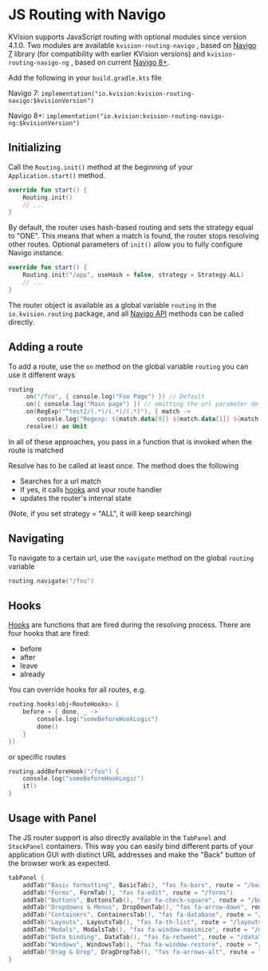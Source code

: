 # JS Routing with Navigo

KVision supports JavaScript routing with optional modules since version 4.1.0. Two modules are available `kvision-routing-navigo` , based on [Navigo 7](https://github.com/krasimir/navigo/blob/master/README_v7.md) library \(for compatibility with earlier KVision versions\) and `kvision-routing-navigo-ng` , based on current [Navigo 8+](https://github.com/krasimir/navigo).

Add the following in your `build.gradle.kts` file

Navigo 7: `implementation("io.kvision:kvision-routing-navigo:$kvisionVersion")`

Navigo 8+: `implementation("io.kvision:kvision-routing-navigo-ng:$kvisionVersion")`

## Initializing

Call the `Routing.init()` method at the beginning of your `Application.start()` method.

```kotlin
override fun start() {
    Routing.init()
    // ...
}
```

By default, the router uses hash-based routing and sets the strategy equal to "ONE". This means that when a match is found, the router stops resolving other routes. Optional parameters of `init()` allow you to fully configure Navigo instance.

```kotlin
override fun start() {
    Routing.init("/app", useHash = false, strategy = Strategy.ALL)
    // ...
}
```

The router object is available as a global variable `routing` in the `io.kvision.routing` package, and all [Navigo API](https://github.com/krasimir/navigo/blob/master/DOCUMENTATION.md) methods can be called directly.

## Adding a route

To add a route, use the `on` method on the global variable `routing` you can use it different ways

```kotlin
routing
    .on("/foo", { console.log("Foo Page") }) // Default
    .on({ console.log("Main page") }) // omitting the url parameter defaults to the root url
    .on(RegExp("^test2/(.*)/(.*)/(.*)"), { match ->
        console.log("Regexp: ${match.data[0]} ${match.data[1]} ${match.data[2]}") }) //match with regex
    .resolve() as Unit
```

In all of these approaches, you pass in a function that is invoked when the route is matched

Resolve has to be called at least once. The method does the following

* Searches for a url match
* If yes, it calls [hooks](https://github.com/krasimir/navigo/blob/master/DOCUMENTATION.md#hooks) and your route handler
* updates the router's internal state

\(Note, if you set strategy = "ALL", it will keep searching\)

## Navigating

To navigate to a certain url, use the `navigate` method on the global `routing` variable

```kotlin
routing.navigate("/foo")
```

## Hooks

[Hooks](https://github.com/krasimir/navigo/blob/master/DOCUMENTATION.md#hooks) are functions that are fired during the resolving process. There are four hooks that are fired:

* before
* after
* leave
* already

You can override hooks for all routes, e.g.

```kotlin
routing.hooks(obj<RouteHooks> {
    before = { done, _ ->
        console.log("someBeforeHookLogic")
        done()
    }
})
```

or specific routes

```kotlin
routing.addBeforeHook("/foo") {
    console.log("someBeforeHookLogic")
    it()
}
```

## Usage with Panel

The JS router support is also directly available in the `TabPanel` and `StackPanel` containers. This way you can easily bind different parts of your application GUI with distinct URL addresses and make the "Back" button of the browser work as expected.

```kotlin
tabPanel {
    addTab("Basic formatting", BasicTab(), "fas fa-bars", route = "/basic")
    addTab("Forms", FormTab(), "fas fa-edit", route = "/forms")
    addTab("Buttons", ButtonsTab(), "far fa-check-square", route = "/buttons")
    addTab("Dropdowns & Menus", DropDownTab(), "fas fa-arrow-down", route = "/dropdowns")
    addTab("Containers", ContainersTab(), "fas fa-database", route = "/containers")
    addTab("Layouts", LayoutsTab(), "fas fa-th-list", route = "/layouts")
    addTab("Modals", ModalsTab(), "fas fa-window-maximize", route = "/modals")
    addTab("Data binding", DataTab(), "fas fa-retweet", route = "/data")
    addTab("Windows", WindowsTab(), "fas fa-window-restore", route = "/windows")
    addTab("Drag & Drop", DragDropTab(), "fas fa-arrows-alt", route = "/dragdrop")
}
```

